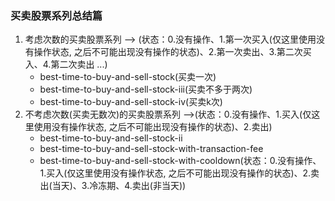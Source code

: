 ### 买卖股票系列总结篇
1. 考虑次数的买卖股票系列 --> (状态：0.没有操作、1.第一次买入(仅这里使用没有操作状态, 之后不可能出现没有操作的状态)、2.第一次卖出、3.第二次买入、4.第二次卖出 ...)
    * best-time-to-buy-and-sell-stock(买卖一次)
    * best-time-to-buy-and-sell-stock-iii(买卖不多于两次)
    * best-time-to-buy-and-sell-stock-iv(买卖k次)
2. 不考虑次数(买卖无数次)的买卖股票系列 -->(状态：0.没有操作、1.买入(仅这里使用没有操作状态, 之后不可能出现没有操作的状态)、2.卖出)
    * best-time-to-buy-and-sell-stock-ii
    * best-time-to-buy-and-sell-stock-with-transaction-fee
    * best-time-to-buy-and-sell-stock-with-cooldown(状态：0.没有操作、1.买入(仅这里使用没有操作状态, 之后不可能出现没有操作的状态)、2.卖出(当天)、3.冷冻期、4.卖出(非当天))